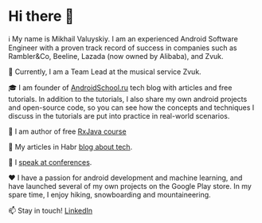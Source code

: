 # Hi there 👋

:information_source: My name is Mikhail Valuyskiy. I am an experienced Android Software Engineer with a proven track record of success in companies such as Rambler&Co, Beeline, Lazada (now owned by Alibaba), and Zvuk.

:briefcase: Currently, I am a Team Lead at the musical service Zvuk. 

:mortar_board: I am founder of [AndroidSchool.ru](https://androidschool.ru/) tech blog with articles and free tutorials. 
In addition to the tutorials, I also share my own android projects and open-source code, so you can see how the concepts and techniques I discuss in the tutorials are put into practice in real-world scenarios.

🎥 I am author of free [RxJava course](https://stepik.org/course/62807/promo#reviews) 

:memo: My articles in Habr [blog about tech](https://habr.com/ru/users/mikhail_skiy/posts/). 

:microphone: I [speak at conferences](https://innopolis2022.mergeconf.ru/development/mobile/valuysky).

:heart: I have a passion for android development and machine learning, and have launched several of my own projects on the Google Play store. In my spare time, I enjoy hiking, snowboarding and mountaineering.

:mailbox: Stay in touch! [LinkedIn](https://www.linkedin.com/in/mikhailsky/)
